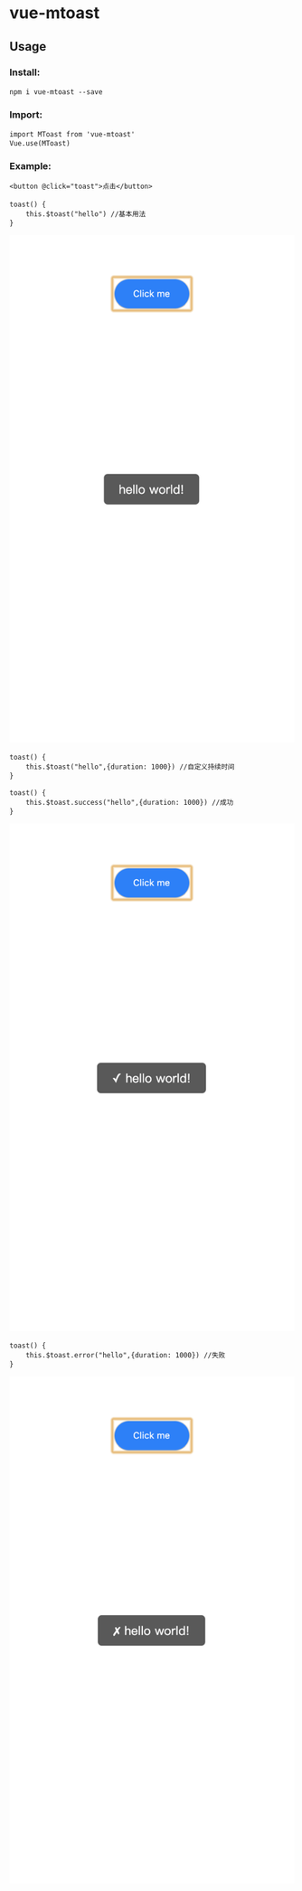 # vue-mtoast

## Usage

### Install:

```
npm i vue-mtoast --save
```

### Import:

```
import MToast from 'vue-mtoast'
Vue.use(MToast)
```

### Example:

```
<button @click="toast">点击</button>

toast() {
    this.$toast("hello") //基本用法
}
```
![demo1](https://github.com/flymoth/vue-mtoast/blob/HEAD/public/img/WX20190419-131501@2x.png)
```
toast() {
    this.$toast("hello",{duration: 1000}) //自定义持续时间
}
```

```
toast() {
    this.$toast.success("hello",{duration: 1000}) //成功
}
```
![demo2](https://github.com/flymoth/vue-mtoast/blob/7ef22dd8dd9f986cfe80b8e874be8caa1f22c7d2/public/img/WX20190419-131702@2x.png)
```
toast() {
    this.$toast.error("hello",{duration: 1000}) //失败
}
```
![demo3](https://github.com/flymoth/vue-mtoast/blob/7ef22dd8dd9f986cfe80b8e874be8caa1f22c7d2/public/img/WX20190419-131722@2x.png)
